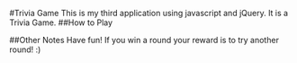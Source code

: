#Trivia Game
This is my third application using javascript and jQuery. It is 
a Trivia Game.
##How to Play

##Other Notes
Have fun! If you win a round your reward is to try another round! :)